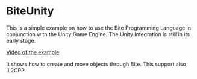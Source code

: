 # BiteUnity

This is a simple example on how to use the Bite Programming Language in conjunction with the Unity Game Engine.
The Unity Integration is still in its early stage.

[Video of the example](https://www.youtube.com/embed/84iRh7uGT44)

It shows how to create and move objects through Bite.
This support also IL2CPP.
